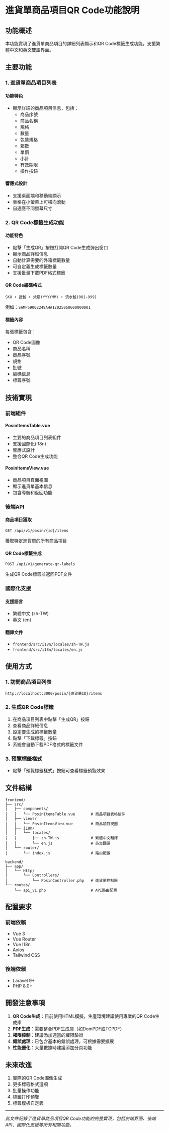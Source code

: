 # 進貨單商品項目QR Code功能說明

## 功能概述

本功能實現了進貨單商品項目的詳細列表顯示和QR Code標籤生成功能，支援繁體中文和英文雙語界面。

## 主要功能

### 1. 進貨單商品項目列表

#### 功能特色
- 顯示詳細的商品項目信息，包括：
  - 商品序號
  - 商品名稱
  - 規格
  - 數量
  - 包裝規格
  - 箱數
  - 單價
  - 小計
  - 有效期限
  - 操作按鈕

#### 響應式設計
- 支援桌面端和移動端顯示
- 表格在小螢幕上可橫向滾動
- 自適應不同螢幕尺寸

### 2. QR Code標籤生成功能

#### 功能特色
- 點擊「生成QR」按鈕打開QR Code生成彈出窗口
- 顯示商品詳細信息
- 自動計算需要的外箱標籤數量
- 可自定義生成標籤數量
- 支援批量下載PDF格式標籤

#### QR Code編碼格式
```
SKU + 批號 + 效期(YYYYMM) + 流水號(001-999)
```

例如：`SAMP59002249AHA12025060600000001`

#### 標籤內容
每張標籤包含：
- QR Code圖像
- 商品名稱
- 商品序號
- 規格
- 批號
- 編碼信息
- 標籤序號

## 技術實現

### 前端組件

#### PosinItemsTable.vue
- 主要的商品項目列表組件
- 支援國際化(i18n)
- 響應式設計
- 整合QR Code生成功能

#### PosinItemsView.vue
- 商品項目頁面視圖
- 顯示進貨單基本信息
- 包含導航和返回功能

### 後端API

#### 商品項目獲取
```
GET /api/v1/posin/{id}/items
```
獲取特定進貨單的所有商品項目

#### QR Code標籤生成
```
POST /api/v1/generate-qr-labels
```
生成QR Code標籤並返回PDF文件

### 國際化支援

#### 支援語言
- 繁體中文 (zh-TW)
- 英文 (en)

#### 翻譯文件
- `frontend/src/i18n/locales/zh-TW.js`
- `frontend/src/i18n/locales/en.js`

## 使用方式

### 1. 訪問商品項目列表
```
http://localhost:3000/posin/{進貨單ID}/items
```

### 2. 生成QR Code標籤
1. 在商品項目列表中點擊「生成QR」按鈕
2. 查看商品詳細信息
3. 設定要生成的標籤數量
4. 點擊「下載標籤」按鈕
5. 系統會自動下載PDF格式的標籤文件

### 3. 預覽標籤樣式
- 點擊「預覽標籤樣式」按鈕可查看標籤預覽效果

## 文件結構

```
frontend/
├── src/
│   ├── components/
│   │   └── PosinItemsTable.vue       # 商品項目表格組件
│   ├── views/
│   │   └── PosinItemsView.vue        # 商品項目視圖
│   ├── i18n/
│   │   └── locales/
│   │       ├── zh-TW.js              # 繁體中文翻譯
│   │       └── en.js                 # 英文翻譯
│   └── router/
│       └── index.js                  # 路由配置

backend/
├── app/
│   └── Http/
│       └── Controllers/
│           └── PosinController.php   # 進貨單控制器
└── routes/
    └── api_v1.php                    # API路由配置
```

## 配置要求

### 前端依賴
- Vue 3
- Vue Router
- Vue I18n
- Axios
- Tailwind CSS

### 後端依賴
- Laravel 9+
- PHP 8.0+

## 開發注意事項

1. **QR Code生成**：目前使用HTML模擬，生產環境建議使用專業的QR Code生成庫
2. **PDF生成**：需要整合PDF生成庫（如DomPDF或TCPDF）
3. **權限控制**：建議添加適當的權限驗證
4. **錯誤處理**：已包含基本的錯誤處理，可根據需要擴展
5. **性能優化**：大量數據時建議添加分頁功能

## 未來改進

1. 實際的QR Code圖像生成
2. 更多標籤格式選項
3. 批量操作功能
4. 標籤打印預覽
5. 標籤模板自定義

---

*此文件記錄了進貨單商品項目QR Code功能的完整實現，包括前端界面、後端API、國際化支援等所有相關功能。*
